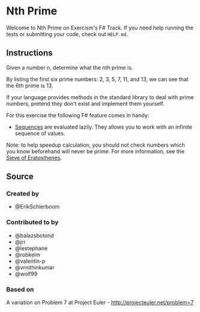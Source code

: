 # Nth Prime

Welcome to Nth Prime on Exercism's F# Track.
If you need help running the tests or submitting your code, check out `HELP.md`.

## Instructions

Given a number n, determine what the nth prime is.

By listing the first six prime numbers: 2, 3, 5, 7, 11, and 13, we can see that
the 6th prime is 13.

If your language provides methods in the standard library to deal with prime
numbers, pretend they don't exist and implement them yourself.

For this exercise the following F# feature comes in handy:

- [Sequences](https://docs.microsoft.com/en-us/dotnet/articles/fsharp/language-reference/sequences) are evaluated lazily. They allows you to work with an infinite sequence of values.

Note: to help speedup calculation, you should not check numbers which you know beforehand will never be prime. For more information, see the [Sieve of Eratosthenes](https://en.wikipedia.org/wiki/Sieve_of_Eratosthenes).

## Source

### Created by

- @ErikSchierboom

### Contributed to by

- @balazsbotond
- @jrr
- @lestephane
- @robkeim
- @valentin-p
- @vrnithinkumar
- @wolf99

### Based on

A variation on Problem 7 at Project Euler - http://projecteuler.net/problem=7